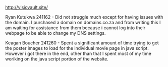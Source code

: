http://visiovault.site/

Ryan Kutukwa 241162 - Did not struggle much except for having issues with the domain. I purchased a domain on domains.co.za and from writing this I am waiting for assistance from them because i cannot log into their webpage to be able to change my DNS settings.

Keagan Boucher 241260 - Spent a significant amount of time trying to get the poster images to load for the individual movie page in java script. However i got there in the end, other than that I spent most of my time woriking on the java script portion of the website.
